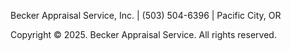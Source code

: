 ​Becker Appraisal Service, Inc. | (503) 504-6396 | Pacific City, OR

Copyright © 2025. Becker Appraisal Service. All rights reserved.
